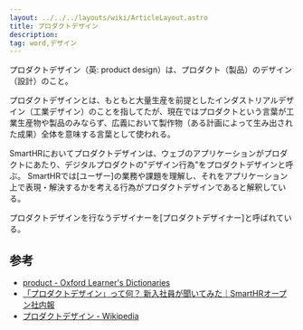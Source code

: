 ```yaml
---
layout: ../../../layouts/wiki/ArticleLayout.astro
title: プロダクトデザイン
description:
tag: word,デザイン
---
```


プロダクトデザイン（英: product design）は、プロダクト（製品）のデザイン（設計）のこと。

プロダクトデザインとは、もともと大量生産を前提としたインダストリアルデザイン（工業デザイン）のことを指してたが、現在ではプロダクトという言葉が工業生産物や製品のみならず、広義において製作物（ある計画によって生み出された成果）全体を意味する言葉として使われる。

SmartHRにおいてプロダクトデザインは、ウェブのアプリケーションがプロダクトにあたり、デジタルプロダクトの"デザイン行為"をプロダクトデザインと呼ぶ。
SmartHRでは[ユーザー]の業務や課題を理解し、それをアプリケーション上で表現・解決するかを考える行為がプロダクトデザインであると解釈している。

プロダクトデザインを行なうデザイナーを[プロダクトデザイナー]と呼ばれている。

## 参考

- [product - Oxford Learner's Dictionaries](https://www.oxfordlearnersdictionaries.com/definition/english/product)
- [「プロダクトデザイン」って何？ 新入社員が聞いてみた｜SmartHRオープン社内報](https://shanaiho.smarthr.co.jp/n/nac518a7bbc98)
- [プロダクトデザイン - Wikipedia](https://ja.wikipedia.org/wiki/%E3%83%97%E3%83%AD%E3%83%80%E3%82%AF%E3%83%88%E3%83%87%E3%82%B6%E3%82%A4%E3%83%B3)
